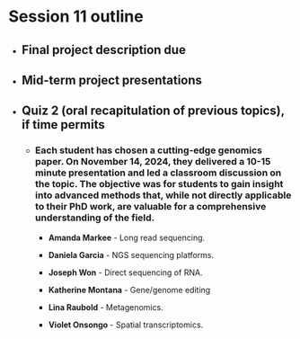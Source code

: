 # Session 11 outline

* ## Final project description due
* ## Mid-term project presentations
* ## Quiz 2 (oral recapitulation of previous topics), if time permits

   * ### Each student has chosen a cutting-edge genomics paper. On November 14, 2024, they delivered a 10-15 minute presentation and led a classroom discussion on the topic. The objective was for students to gain insight into advanced methods that, while not directly applicable to their PhD work, are valuable for a comprehensive understanding of the field. 

       * **Amanda Markee** - Long read sequencing.
    
       * **Daniela Garcia** - NGS sequencing platforms.

       * **Joseph Won** - Direct sequencing of RNA.
    
       * **Katherine Montana** - Gene/genome editing
    
       * **Lina Raubold** - Metagenomics.
      
       * **Violet Onsongo** - Spatial transcriptomics. 
